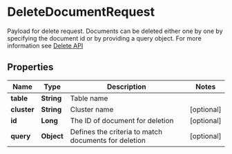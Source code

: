 

# DeleteDocumentRequest

Payload for delete request. Documents can be deleted either one by one by specifying the document id or by providing a query object. For more information see  [Delete API](https://manual.manticoresearch.com/Deleting_documents) 

## Properties

| Name | Type | Description | Notes |
|------------ | ------------- | ------------- | -------------|
|**table** | **String** | Table name |  |
|**cluster** | **String** | Cluster name |  [optional] |
|**id** | **Long** | The ID of document for deletion |  [optional] |
|**query** | **Object** | Defines the criteria to match documents for deletion |  [optional] |


